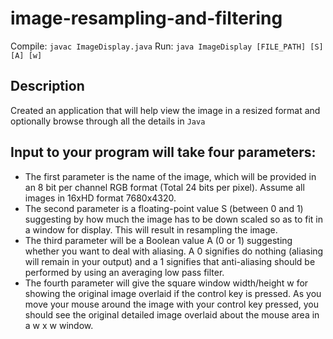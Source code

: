 # image-resampling-and-filtering

Compile: `javac ImageDisplay.java`
Run: `java ImageDisplay [FILE_PATH] [S] [A] [w]`

## Description
Created an application that will help view the image in a resized format and optionally browse through all the details in `Java`

## Input to your program will take four parameters:
- The first parameter is the name of the image, which will be provided in an 8 bit per channel RGB format (Total 24 bits per pixel). Assume all images in 16xHD format 7680x4320.
- The second parameter is a floating-point value S (between 0 and 1) suggesting by how much the image has to be down scaled so as to fit in a window for display. This will result in resampling the image.
- The third parameter will be a Boolean value A (0 or 1) suggesting whether you want to deal with aliasing. A 0 signifies do nothing (aliasing will remain in your output) and a 1 signifies that anti-aliasing should be performed by using an averaging low pass filter.
- The fourth parameter will give the square window width/height w for showing the original image overlaid if the control key is pressed. As you move your mouse around the image with your control key pressed, you should see the original detailed image overlaid about the mouse area in a w x w window.
